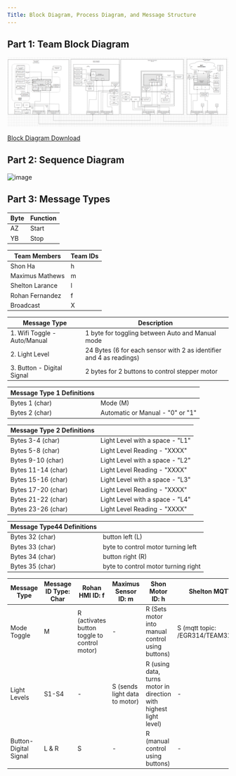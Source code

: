```yaml
---
Title: Block Diagram, Process Diagram, and Message Structure 
---
```

## Part 1: Team Block Diagram
<img src="https://raw.githubusercontent.com/EGR314-2025-S-311/T311.github.io/refs/heads/main/images/TeamBLOCK.png">

[Block Diagram Download](https://github.com/EGR314-2025-S-311/T311.github.io/blob/main/images/Team%20Block%20Diagram.pdf)

## Part 2: Sequence Diagram
<img width="468" alt="image" src="https://github.com/user-attachments/assets/06cad9ed-694c-4612-8d99-c81a206fdac9" />


## Part 3: Message Types

| Byte | Function |
|----|-------|
| AZ | Start |
| YB | Stop  |

| Team Members | Team IDs |
|--------------|----------|
| Shon Ha | h |
| Maximus Mathews | m |
| Shelton Larance | l |
| Rohan Fernandez | f |
| Broadcast | X |


| Message Type                              | Description                                                      |
| ----------------------------------------- | ---------------------------------------------------------------- |
| 1. Wifi Toggle - Auto/Manual              | 1 byte for toggling between Auto and Manual mode                 | 
| 2. Light Level                            | 24 Bytes (6 for each sensor with 2 as identifier and 4 as readings)                                      |
| 3. Button - Digital Signal                | 2 bytes for 2 buttons to control stepper motor          |

| Message Type 1 Definitions                |                                                                  |
| ----------------------------------------- | ---------------------------------------------------------------- |
| Bytes 1 (char)                        | Mode (M)                                 |
| Bytes 2 (char)                        | Automatic or Manual - "0" or "1"                                 |

| Message Type 2 Definitions                |                                                                  |
| ----------------------------------------- | ---------------------------------------------------------------- |
| Bytes 3-4 (char)                     | Light Level with a space - "L1"                                  |
| Bytes 5-8 (char)                         | Light Level Reading - "XXXX"                                     |
| Bytes 9-10 (char)                     | Light Level with a space - "L2"                                  |
| Bytes 11-14 (char)                         | Light Level Reading - "XXXX"                                     |
| Bytes 15-16 (char)                     | Light Level with a space - "L3"                                  |
| Bytes 17-20 (char)                         | Light Level Reading - "XXXX"                                     |
| Bytes 21-22 (char)                     | Light Level with a space - "L4"                                  |
| Bytes 23-26 (char)                         | Light Level Reading - "XXXX"                                     |


| Message Type44 Definitions                |                                                                  |
| ----------------------------------------- | ---------------------------------------------------------------- |
| Bytes 32 (char)  | button left (L) |
| Bytes 33 (char)                     | byte to control motor turning left          |
| Bytes 34 (char)  | button right (R) |
| Bytes 35 (char)  | byte to control motor turning right |

| **Message Type**          | **Message ID Type: Char** | **Rohan HMI ID: f**                        | **Maximus Sensor ID: m**          | **Shon Motor ID: h**                                             | **Shelton MQTT ID: l**                  |
|---------------------------|---------------------------|--------------------------------------------|-----------------------------------|------------------------------------------------------------------|-----------------------------------------|
| Mode Toggle               | M                         | R (activates button toggle to control motor) | -            | R (Sets motor into manual control using buttons)                 | S (mqtt topic: /EGR314/TEAM311/Mode)    |
| Light Levels              | S1-S4                     | -                                          | S (sends light data to motor)     | R (using data, turns motor in direction with highest light level) | -                                       |
| Button-Digital Signal     | L & R                     | S                                          | -            | R (manual control using buttons)                                 | -                          |



